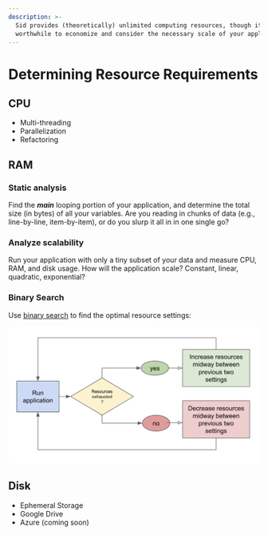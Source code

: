 ```yaml
---
description: >-
  Sid provides (theoretically) unlimited computing resources, though it is
  worthwhile to economize and consider the necessary scale of your application.
---
```


# Determining Resource Requirements

## CPU

* Multi-threading
* Parallelization
* Refactoring

## RAM

### Static analysis

Find the _**main**_ looping portion of your application, and determine the total size \(in bytes\) of all your variables.  Are you reading in chunks of data \(e.g., line-by-line, item-by-item\), or do you slurp it all in in one single go?

### Analyze scalability

Run your application with only a tiny subset of your data and measure CPU, RAM, and disk usage.   How will the application scale?  Constant, linear, quadratic, exponential?

### Binary Search

Use [binary search](https://rosettacode.org/wiki/Binary_search) to find the optimal resource settings:

![](.gitbook/assets/screen-shot-2019-09-19-at-11.38.08-pm.png)

## Disk

* Ephemeral Storage
* Google Drive
* Azure \(coming soon\)

